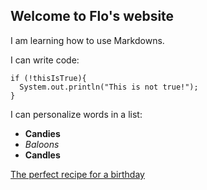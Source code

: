 ## Welcome to Flo's website

I am learning how to use Markdowns. 

I can write code: 

```
if (!thisIsTrue){
  System.out.println("This is not true!");
}
```

I can personalize words in a list:
- **Candies**
- _Baloons_
- **Candles**

[The perfect recipe for a birthday](https://www.allrecipes.com/recipes/1523/holidays-and-events/events-and-gatherings/birthday-parties/) 




